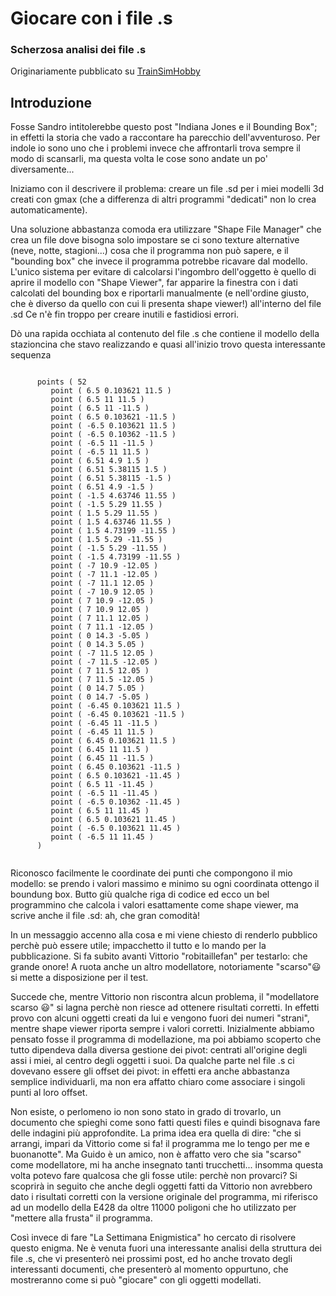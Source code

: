 ﻿# Giocare con i file .s

### Scherzosa analisi dei file .s 

Originariamente pubblicato su [TrainSimHobby](http://www.trainsimhobby.net/forum/viewtopic.php?t=10514)

## Introduzione

Fosse Sandro intitolerebbe questo post "Indiana Jones e il Bounding Box"; in effetti la storia che vado a raccontare ha parecchio dell'avventuroso.
Per indole io sono uno che i problemi invece che affrontarli trova sempre il modo di scansarli, ma questa volta le cose sono andate un po' diversamente...

Iniziamo con il descrivere il problema: creare un file .sd per i miei modelli 3d creati con gmax (che a differenza di altri programmi "dedicati" non lo crea automaticamente).

Una soluzione abbastanza comoda era utilizzare "Shape File Manager" che crea un file dove bisogna solo impostare se ci sono texture alternative (neve, notte, stagioni...) cosa che il programma non può sapere, e il "bounding box" che invece il programma potrebbe ricavare dal modello.
L'unico sistema per evitare di calcolarsi l'ingombro dell'oggetto è quello di aprire il modello con "Shape Viewer", far apparire la finestra con i dati calcolati del bounding box e riportarli manualmente (e nell'ordine giusto, che è diverso da quello con cui li presenta shape viewer!) all'interno del file .sd
Ce n'è fin troppo per creare inutili e fastidiosi errori.

Dò una rapida occhiata al contenuto del file .s che contiene il modello della stazioncina che stavo realizzando e quasi all'inizio trovo questa interessante sequenza 

```

      points ( 52
         point ( 6.5 0.103621 11.5 )
         point ( 6.5 11 11.5 )
         point ( 6.5 11 -11.5 )
         point ( 6.5 0.103621 -11.5 )
         point ( -6.5 0.103621 11.5 )
         point ( -6.5 0.10362 -11.5 )
         point ( -6.5 11 -11.5 )
         point ( -6.5 11 11.5 )
         point ( 6.51 4.9 1.5 )
         point ( 6.51 5.38115 1.5 )
         point ( 6.51 5.38115 -1.5 )
         point ( 6.51 4.9 -1.5 )
         point ( -1.5 4.63746 11.55 )
         point ( -1.5 5.29 11.55 )
         point ( 1.5 5.29 11.55 )
         point ( 1.5 4.63746 11.55 )
         point ( 1.5 4.73199 -11.55 )
         point ( 1.5 5.29 -11.55 )
         point ( -1.5 5.29 -11.55 )
         point ( -1.5 4.73199 -11.55 )
         point ( -7 10.9 -12.05 )
         point ( -7 11.1 -12.05 )
         point ( -7 11.1 12.05 )
         point ( -7 10.9 12.05 )
         point ( 7 10.9 -12.05 )
         point ( 7 10.9 12.05 )
         point ( 7 11.1 12.05 )
         point ( 7 11.1 -12.05 )
         point ( 0 14.3 -5.05 )
         point ( 0 14.3 5.05 )
         point ( -7 11.5 12.05 )
         point ( -7 11.5 -12.05 )
         point ( 7 11.5 12.05 )
         point ( 7 11.5 -12.05 )
         point ( 0 14.7 5.05 )
         point ( 0 14.7 -5.05 )
         point ( -6.45 0.103621 11.5 )
         point ( -6.45 0.103621 -11.5 )
         point ( -6.45 11 -11.5 )
         point ( -6.45 11 11.5 )
         point ( 6.45 0.103621 11.5 )
         point ( 6.45 11 11.5 )
         point ( 6.45 11 -11.5 )
         point ( 6.45 0.103621 -11.5 )
         point ( 6.5 0.103621 -11.45 )
         point ( 6.5 11 -11.45 )
         point ( -6.5 11 -11.45 )
         point ( -6.5 0.10362 -11.45 )
         point ( 6.5 11 11.45 )
         point ( 6.5 0.103621 11.45 )
         point ( -6.5 0.103621 11.45 )
         point ( -6.5 11 11.45 )
      )
   
```

Riconosco facilmente le coordinate dei punti che compongono il mio modello: se prendo i valori massimo e minimo su ogni coordinata ottengo il boundung box.
Butto giù qualche riga di codice ed ecco un bel programmino che calcola i valori esattamente come shape viewer, ma scrive anche il file .sd: ah, che gran comodità!

In un messaggio accenno alla cosa e mi viene chiesto di renderlo pubblico perchè può essere utile; impacchetto il tutto e lo mando per la pubblicazione.
Si fa subito avanti Vittorio "robitaillefan" per testarlo: che grande onore!
A ruota anche un altro modellatore, notoriamente "scarso":smiley: si mette a disposizione per il test.

Succede che, mentre Vittorio non riscontra alcun problema, il "modellatore scarso :smiley:" si lagna perchè non riesce ad ottenere risultati corretti.
In effetti provo con alcuni oggetti creati da lui e vengono fuori dei numeri "strani", mentre shape viewer riporta sempre i valori corretti.
Inizialmente abbiamo pensato fosse il programma di modellazione, ma poi abbiamo scoperto che tutto dipendeva dalla diversa gestione dei pivot: centrati all'origine degli assi i miei, al centro degli oggetti i suoi.
Da qualche parte nel file .s ci dovevano essere gli offset dei pivot: in effetti era anche abbastanza semplice individuarli, ma non era affatto chiaro come associare i singoli punti al loro offset.

Non esiste, o perlomeno io non sono stato in grado di trovarlo, un documento che spieghi come sono fatti questi files e quindi bisognava fare delle indagini più approfondite.
La prima idea era quella di dire: "che si arrangi, impari da Vittorio come si fa! il programma me lo tengo per me e buonanotte".
Ma Guido è un amico, non è affatto vero che sia "scarso" come modellatore, mi ha anche insegnato tanti trucchetti... insomma questa volta potevo fare qualcosa che gli fosse utile: perchè non provarci?
Si scoprirà in seguito che anche degli oggetti fatti da Vittorio non avrebbero dato i risultati corretti con la versione originale del programma, mi riferisco ad un modello della E428 da oltre 11000 poligoni che ho utilizzato per "mettere alla frusta" il programma.

Così invece di fare "La Settimana Enigmistica" ho cercato di risolvere questo enigma.
Ne è venuta fuori una interessante analisi della struttura dei file .s, che vi presenterò nei prossimi post, ed ho anche trovato degli interessanti documenti, che presenterò al momento oppurtuno, che mostreranno come si può "giocare" con gli oggetti modellati. 